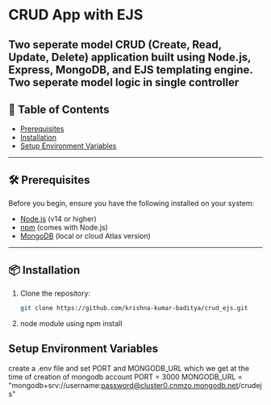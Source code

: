 # CRUD App with EJS

Two seperate model CRUD (Create, Read, Update, Delete) application built using Node.js, Express, MongoDB, and EJS templating engine.
Two seperate model logic in single controller 
---

## 📌 Table of Contents

- [Prerequisites](#prerequisites)
- [Installation](#installation)
- [Setup Environment Variables](#setup-environment-variables)


---

## 🛠️ Prerequisites

Before you begin, ensure you have the following installed on your system:

- [Node.js](https://nodejs.org/)  (v14 or higher)
- [npm](https://www.npmjs.com/)  (comes with Node.js)
- [MongoDB](https://www.mongodb.com/try/download/community)  (local or cloud Atlas version)

---

## 📦 Installation

1. Clone the repository:
   ```bash
   git clone https://github.com/krishna-kumar-baditya/crud_ejs.git 
2. node module using 
npm install

## Setup Environment Variables
create a .env file and set PORT and MONGODB_URL which we get at the time of creation of mongodb account
PORT = 3000
MONGODB_URL = "mongodb+srv://username:password@cluster0.cnmzo.mongodb.net/crudejs"
